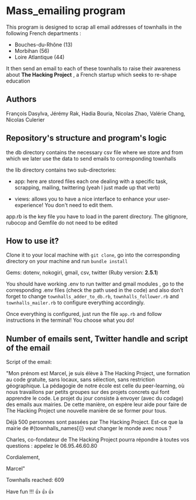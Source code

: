 # Mass_emailing program

This program is designed to scrap all email addresses of townhalls in the following French departments :

- Bouches-du-Rhône (13)
- Morbihan (56)
- Loire Atlantique (44)

It then send an email to each of these townhalls to raise their awareness about **The Hacking Project** , a French startup which seeks to
re-shape education

## Authors

François Dasylva, Jérémy Rak, Hadia Bouria, Nicolas Zhao, Valérie  Chang, Nicolas Culerier

## Repository's structure and program's logic

the db directory contains the necessary csv file where we store and from which we later use the data to send emails to corresponding townhalls

the lib directory contains two sub-directories:
- app: here are stored files each one dealing with a specific task, scrapping, mailing, twittering (yeah I just made up that verb)

- views: allows you to have a nice interface to enhance your user-experience! You don't need to edit them.

app.rb is the key file you have to load in the parent directory. The gitignore, rubocop and Gemfile do not need to be edited

## How to use it?

Clone it to your local machine with ```git clone```, go into the corresponding directory on your machine and run ```bundle install```

Gems: dotenv, nokogiri, gmail, csv, twitter (Ruby version: **2.5.1**)

You should have working .env to run twitter and gmail modules , go to the corresponding .env files (check the path used in the code) and also don't forget to change ```townhalls_adder_to_db.rb```, ```townhalls_follower.rb``` and ```townhalls_mailer.rb``` to configure everything accordingly.

Once everything is configured, just run the file ```app.rb``` and follow instructions in the terminal! You choose what you do!

## Number of emails sent, Twitter handle and script of the email

Script of the email: 

"Mon prénom est Marcel, je suis élève à The Hacking Project, une formation au code gratuite, sans locaux, sans sélection, sans restriction géographique. La pédagogie de notre école est celle du peer-learning, où nous travaillons par petits groupes sur des projets concrets qui font apprendre le code. Le projet du jour consiste à envoyer (avec du codage) des emails aux mairies. De cette manière, on espère leur aide pour faire de The Hacking Project une nouvelle manière de se former pour tous.

Déjà 500 personnes sont passées par The Hacking Project. Est-ce que la mairie de #{townhalls_names[i]} veut changer le monde avec nous ?

Charles, co-fondateur de The Hacking Project pourra répondre à toutes vos questions : appelez le 06.95.46.60.80

Cordialement,

Marcel"

Townhalls reached: 609

Have fun !!! :+1: :+1: :+1:
